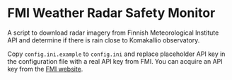 FMI Weather Radar Safety Monitor
================================

A script to download radar imagery from Finnish Meteorological
Institute API and determine if there is rain close to Komakallio
observatory.

Copy `config.ini.example` to `config.ini` and replace placeholder
API key in the configuration file with a real API key from FMI. You
can acquire an API key from the [FMI website](https://ilmatieteenlaitos.fi/rekisteroityminen-avoimen-datan-kayttajaksi).